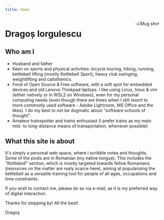 ```yaml
---
title: Home
---
```


[<img src="images/me.jpg" style="max-width:20%;min-width:40px;float:right;border-radius:50%;" alt="Mug shot" />](https://mastodon.social)

# Dragoș Iorgulescu

## Who am I
+ Husband and father
+ Keen on sports and physical activities: bicycle touring, hiking, running, kettlebell lifting (mostly Kettlebell Sport), heavy club swinging, weightlifting and calisthenics. 
+ Fond of Open Source & Free software, with a soft spot for embedded devices and old Lenovo Thinkpad laptops. I like using Linux, tmux & vim (either natively or in WSL2 on Windows), even for my personal computing needs (even though there are times when I still resort to more commonly used software - Adobe Lightroom, MS Office and the likes). I do my best to not be dogmatic about "software schools of thought".
+ Amateur trainspotter and trains enthusiast (I prefer trains as my main mid- to long-distance means of transportation, whenever possible)

## What this site is about

It's simply a personal web space, where I scribble notes and thoughts. Some of the posts are in Romanian (my native tongue). This includes the *"Kettlebell"* section, which is mostly targeted towards fellow Romanians (resources on the matter are realy scarce here), aiming at popularising the kettlebell as a versatile training tool for people of all ages, occupations and time constraints.

If you wish to contact me, please do so via e-mail, as it is my preferred way of digital interaction.

Thanks for stopping by! 
All the best!

Dragoș

